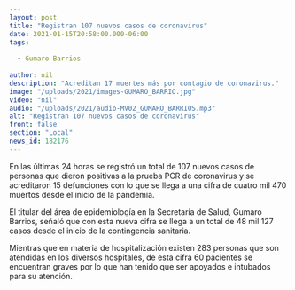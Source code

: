 ```yaml
---
layout: post
title: "Registran 107 nuevos casos de coronavirus"
date: 2021-01-15T20:58:00.000-06:00
tags:
  
  - Gumaro Barrios
  
author: nil
description: "Acreditan 17 muertes más por contagio de coronavirus."
image: "/uploads/2021/images-GUMARO_BARRIO.jpg"
video: "nil"
audio: "/uploads/2021/audio-MV02_GUMARO_BARRIOS.mp3"
alt: "Registran 107 nuevos casos de coronavirus"
front: false
section: "Local"
news_id: 182176
---
```


En las últimas 24 horas se registró un total de 107 nuevos casos de personas que dieron positivas a la prueba PCR de coronavirus y se acreditaron 15 defunciones con lo que se llega a una cifra de cuatro mil 470 muertos desde el inicio de la pandemia.

El titular del área de epidemiología en la Secretaría de Salud, Gumaro Barrios, señaló que con esta nueva cifra se llega a un total de 48 mil 127 casos desde el inicio de la contingencia sanitaria.

Mientras que en materia de hospitalización existen 283 personas que son atendidas en los diversos hospitales, de esta cifra 60 pacientes se encuentran graves por lo que han tenido que ser apoyados e intubados para su atención.